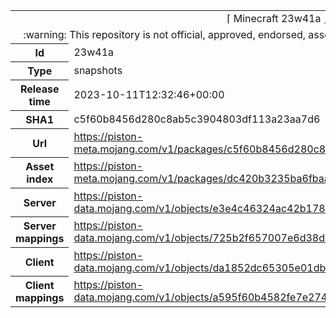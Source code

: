 <html><table>
<tr><td colspan="2" align="center"><img width="0" height="0"><br/>⌈ Minecraft 23w41a ⌋<br/><img width="0" height="0"></td></tr>
<tr><td colspan="2" align="center"><img width="0" height="0"><br/>
:warning: This repository is not official, approved, endorsed, associated or connected with Mojang :warning:
<br/><img width="0" height="0"></td></tr>
<tr><th>Id</th><td>23w41a</td></tr>
<tr><th>Type</th><td>snapshots</td></tr>
<tr><th>Release time</th><td>2023-10-11T12:32:46+00:00</td></tr>
<tr><th>SHA1</th><td>c5f60b8456d280c8ab5c3904803df113a23aa7d6</td></tr>
<tr><th>Url</th><td><a href="https://piston-meta.mojang.com/v1/packages/c5f60b8456d280c8ab5c3904803df113a23aa7d6/23w41a.json">https://piston-meta.mojang.com/v1/packages/c5f60b8456d280c8ab5c3904803df113a23aa7d6/23w41a.json</a></td></tr>
<tr><th>Asset index</th><td><a href="https://piston-meta.mojang.com/v1/packages/dc420b3235ba6fbaa73647dc1d1516e77596494e/8.json">https://piston-meta.mojang.com/v1/packages/dc420b3235ba6fbaa73647dc1d1516e77596494e/8.json</a></td></tr>
<tr><th>Server</th><td><a href="https://piston-data.mojang.com/v1/objects/e3e4c46324ac42b1789f7ff6e895ae3c843a9819/server.jar">https://piston-data.mojang.com/v1/objects/e3e4c46324ac42b1789f7ff6e895ae3c843a9819/server.jar</a></td></tr>
<tr><th>Server mappings</th><td><a href="https://piston-data.mojang.com/v1/objects/725b2f657007e6d38d42b1a016155bb6c2a38245/server.txt">https://piston-data.mojang.com/v1/objects/725b2f657007e6d38d42b1a016155bb6c2a38245/server.txt</a></td></tr>
<tr><th>Client</th><td><a href="https://piston-data.mojang.com/v1/objects/da1852dc65305e01db8262bad7450eddca55a5d0/client.jar">https://piston-data.mojang.com/v1/objects/da1852dc65305e01db8262bad7450eddca55a5d0/client.jar</a></td></tr>
<tr><th>Client mappings</th><td><a href="https://piston-data.mojang.com/v1/objects/a595f60b4582fe7e27436b2d699e5a4c2d253999/client.txt">https://piston-data.mojang.com/v1/objects/a595f60b4582fe7e27436b2d699e5a4c2d253999/client.txt</a></td></tr>
</table></html>